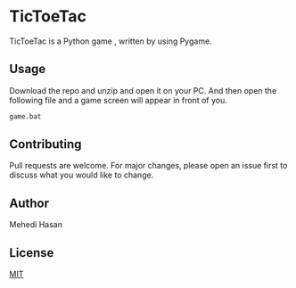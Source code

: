 # TicToeTac

TicToeTac is a Python game , written by using Pygame. 

## Usage

Download the repo and unzip and open it on your PC. And then open the following file and a game screen will appear in front of you. 

```bash
game.bat 
```



## Contributing
Pull requests are welcome. For major changes, please open an issue first to discuss what you would like to change.

## Author
Mehedi Hasan


## License
[MIT](https://choosealicense.com/licenses/mit/)

